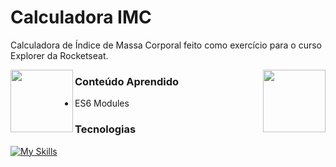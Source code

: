 # Calculadora IMC
Calculadora de Índice de Massa Corporal feito como exercício para o curso Explorer da Rocketseat.

<img align="right" width="100" height="100" src="https://github.com/gabrielscoti42/IMC/assets/91392840/db66de1e-3602-418c-be62-2c1ef248e318">
<img align="left" width="100" height="100" src="
https://github.com/gabrielscoti42/IMC/assets/91392840/f24a5c22-2690-47e6-98d3-72d620b9f160">

### Conteúdo Aprendido
- ES6 Modules

### Tecnologias
[![My Skills](https://skillicons.dev/icons?i=js,html,css)](https://skillicons.dev)